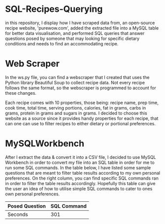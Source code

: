 # SQL-Recipes-Querying
in this repository, I display how I have scraped data from, an open-source recipe website, 'purewow.com', added the extracted file into a MySQL table for better data visualisation, and performed SQL queries that answer questions posed by someone that may looking for specific dietary conditions and needs to find an accommodating recipe.

# Web Scraper
In the ws.py file, you can find a webscraper that I created that uses the Python library Beautiful Soup to collect recipe data. Not every recipe follows the same format, so the webscraper is programmed to account for these changes.

Each recipe comes with 10 properties, those being: recipe name, prep time, cook time, total time, serving portions, calories, fat in grams, carbs in grams, protein in grams and sugars in grams. I decided to choose this website as a source since it provides handy properties for each recipe, that can one can use to filter recipes to either dietary or portional preferences.

# MySQLWorkbench
After I extract the data & convert it into a CSV file, I decided to use MySQL Workbench in order to convert my file into an SQL table in order for me to run some SQL commands. In the table below, I have listed some sample questions that are meant to filter table results according to my own personal preferences. On the right column, you can find specific SQL commands ran in order to filter the table results accordingly. Hopefully this table can give the user an idea of how to utilise simple SQL commands to cater to ones own personal preferences.

Posed Question | SQL Command 
--- | --- 
Seconds | 301 
